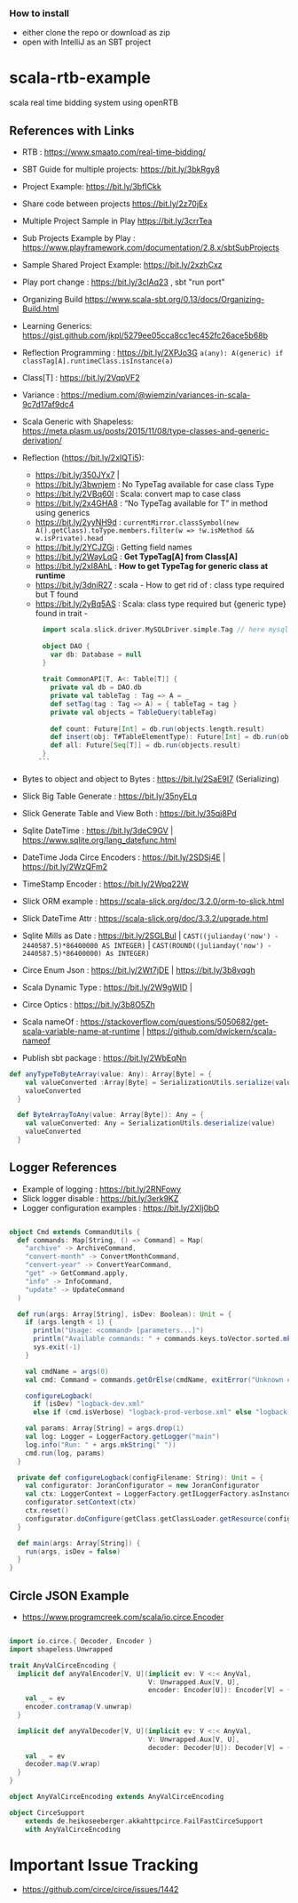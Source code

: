 ### How to install
- either clone the repo or download as zip
- open with IntelliJ as an SBT project
# scala-rtb-example
 scala real time bidding system using openRTB

## References with Links
- RTB : https://www.smaato.com/real-time-bidding/
- SBT Guide for multiple projects: https://bit.ly/3bkRgy8
- Project Example: https://bit.ly/3bfICkk
- Share code between projects https://bit.ly/2z70jEx
- Multiple Project Sample in Play https://bit.ly/3crrTea
- Sub Projects Example by Play : https://www.playframework.com/documentation/2.8.x/sbtSubProjects
- Sample Shared Project Example: https://bit.ly/2xzhCxz
- Play port change : https://bit.ly/3clAq23 , sbt "run port"
- Organizing Build https://www.scala-sbt.org/0.13/docs/Organizing-Build.html
- Learning Generics: https://gist.github.com/jkpl/5279ee05cca8cc1ec452fc26ace5b68b
- Reflection Programming : https://bit.ly/2XPJo3G
`a(any): A(generic) if classTag[A].runtimeClass.isInstance(a)`
- Class[T] : https://bit.ly/2VqpVF2
- Variance : https://medium.com/@wiemzin/variances-in-scala-9c7d17af9dc4
- Scala Generic with Shapeless: https://meta.plasm.us/posts/2015/11/08/type-classes-and-generic-derivation/
- Reflection (https://bit.ly/2xIQTi5): 
   - https://bit.ly/350JYx7 | 
   - https://bit.ly/3bwnjem : No TypeTag available for case class Type
   - https://bit.ly/2VBq60l : Scala: convert map to case class
   - https://bit.ly/2x4GHA8 : “No TypeTag available for T” in method using generics
   - https://bit.ly/2yyNH9d : `currentMirror.classSymbol(new A().getClass).toType.members.filter(w => !w.isMethod && w.isPrivate).head`
   - https://bit.ly/2YCJZGi : Getting field names
   - https://bit.ly/2WayLqG : **Get TypeTag[A] from Class[A]**
   - https://bit.ly/2xI8AhL : **How to get TypeTag for generic class at runtime**
   - https://bit.ly/3dniR27 : scala - How to get rid of : class type required but T found
   - https://bit.ly/2yBq5AS : Scala: class type required but {generic type} found in trait -
   
   ```scala
        import scala.slick.driver.MySQLDriver.simple.Tag // here mysql is used , you can import the driver specific to your db
        
        object DAO {
          var db: Database = null
        }
        
        trait CommonAPI[T, A<: Table[T]] {
          private val db = DAO.db
          private val tableTag : Tag => A = _
          def setTag(tag : Tag => A) = { tableTag = tag }
          private val objects = TableQuery(tableTag)
        
          def count: Future[Int] = db.run(objects.length.result)
          def insert(obj: T#TableElementType): Future[Int] = db.run(objects += obj)
          def all: Future[Seq[T]] = db.run(objects.result)
        }
       ```  
- Bytes to object and object to Bytes : https://bit.ly/2SaE9I7 (Serializing)
- Slick Big Table Generate : https://bit.ly/35nyELq
- Slick Generate Table and View Both : https://bit.ly/35qj8Pd
- Sqlite DateTime : https://bit.ly/3deC9GV | https://www.sqlite.org/lang_datefunc.html
- DateTime Joda Circe Encoders : https://bit.ly/2SDSj4E | https://bit.ly/2WzQFm2
- TimeStamp Encoder : https://bit.ly/2Wpq22W
- Slick ORM example : https://scala-slick.org/doc/3.2.0/orm-to-slick.html
- Slick DateTime Attr : https://scala-slick.org/doc/3.3.2/upgrade.html
- Sqlite Mills as Date : https://bit.ly/2SGLBuI | `CAST((julianday('now') - 2440587.5)*86400000 AS INTEGER)` | `CAST(ROUND((julianday('now') - 2440587.5)*86400000) As INTEGER) `
- Circe Enum Json : https://bit.ly/2Wt7jDE | https://bit.ly/3b8vqgh
- Scala Dynamic Type : https://bit.ly/2W9gWID | 
- Circe Optics : https://bit.ly/3b8O5Zh
- Scala nameOf : https://stackoverflow.com/questions/5050682/get-scala-variable-name-at-runtime | https://github.com/dwickern/scala-nameof
- Publish sbt package : https://bit.ly/2WbEqNn

```scala
def anyTypeToByteArray(value: Any): Array[Byte] = {
    val valueConverted :Array[Byte] = SerializationUtils.serialize(value.isInstanceOf[Serializable])
    valueConverted
  }

  def ByteArrayToAny(value: Array[Byte]): Any = {
    val valueConverted: Any = SerializationUtils.deserialize(value)
    valueConverted
  }

```

## Logger References
- Example of logging : https://bit.ly/2RNFowy
- Slick logger disable : https://bit.ly/3erk9KZ
- Logger configuration examples : https://bit.ly/2XIj0bO
```scala

object Cmd extends CommandUtils {
  def commands: Map[String, () => Command] = Map(
    "archive" -> ArchiveCommand,
    "convert-month" -> ConvertMonthCommand,
    "convert-year" -> ConvertYearCommand,
    "get" -> GetCommand.apply,
    "info" -> InfoCommand,
    "update" -> UpdateCommand
  )

  def run(args: Array[String], isDev: Boolean): Unit = {
    if (args.length < 1) {
      println("Usage: <command> [parameters...]")
      println("Available commands: " + commands.keys.toVector.sorted.mkString(", "))
      sys.exit(-1)
    }

    val cmdName = args(0)
    val cmd: Command = commands.getOrElse(cmdName, exitError("Unknown command: " + cmdName))()

    configureLogback(
      if (isDev) "logback-dev.xml"
      else if (cmd.isVerbose) "logback-prod-verbose.xml" else "logback-prod.xml")

    val params: Array[String] = args.drop(1)
    val log: Logger = LoggerFactory.getLogger("main")
    log.info("Run: " + args.mkString(" "))
    cmd.run(log, params)
  }

  private def configureLogback(configFilename: String): Unit = {
    val configurator: JoranConfigurator = new JoranConfigurator
    val ctx: LoggerContext = LoggerFactory.getILoggerFactory.asInstanceOf[LoggerContext]
    configurator.setContext(ctx)
    ctx.reset()
    configurator.doConfigure(getClass.getClassLoader.getResource(configFilename))
  }

  def main(args: Array[String]) {
    run(args, isDev = false)
  }
} 

```


## Circle JSON Example
- https://www.programcreek.com/scala/io.circe.Encoder

```scala

import io.circe.{ Decoder, Encoder }
import shapeless.Unwrapped

trait AnyValCirceEncoding {
  implicit def anyValEncoder[V, U](implicit ev: V <:< AnyVal,
                                   V: Unwrapped.Aux[V, U],
                                   encoder: Encoder[U]): Encoder[V] = {
    val _ = ev
    encoder.contramap(V.unwrap)
  }

  implicit def anyValDecoder[V, U](implicit ev: V <:< AnyVal,
                                   V: Unwrapped.Aux[V, U],
                                   decoder: Decoder[U]): Decoder[V] = {
    val _ = ev
    decoder.map(V.wrap)
  }
}

object AnyValCirceEncoding extends AnyValCirceEncoding

object CirceSupport
    extends de.heikoseeberger.akkahttpcirce.FailFastCirceSupport
    with AnyValCirceEncoding 
```

# Important Issue Tracking
- https://github.com/circe/circe/issues/1442